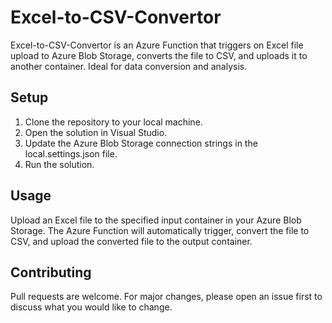# Excel-to-CSV-Convertor

Excel-to-CSV-Convertor is an Azure Function that triggers on Excel file upload to Azure Blob Storage, converts the file to CSV, and uploads it to another container. Ideal for data conversion and analysis.

## Setup

1. Clone the repository to your local machine.
2. Open the solution in Visual Studio.
3. Update the Azure Blob Storage connection strings in the local.settings.json file.
4. Run the solution.

## Usage

Upload an Excel file to the specified input container in your Azure Blob Storage. The Azure Function will automatically trigger, convert the file to CSV, and upload the converted file to the output container.

## Contributing

Pull requests are welcome. For major changes, please open an issue first to discuss what you would like to change.